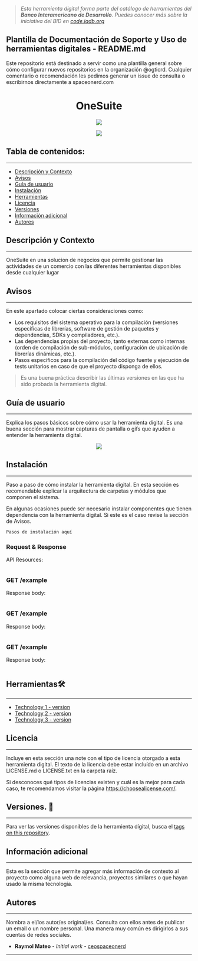 > *Esta herramienta digital forma parte del catálogo de herramientas del **Banco Interamericano de Desarrollo**. Puedes conocer más sobre la iniciativa del BID en [code.iadb.org](https://code.iadb.org)*

## Plantilla de Documentación de Soporte y Uso de herramientas digitales - README.md
Este repositorio está destinado a servir como una plantilla general sobre cómo configurar nuevos repositorios en la organización @ogticrd. 
Cualquier comentario o recomendación les pedimos generar un issue de consulta o escribirnos directamente a spaceonerd.com


<h1 align="center"> OneSuite</h1>
<p align="center"><img src="https://spaceonerd.com/assets/img/logo.png"></p>
<p align="center"><img src="https://miro.medium.com/v2/resize:fit:1400/format:webp/1*94Z17dA4rkLL5pOon2ZbCw.jpeg"/></p> 

## Tabla de contenidos:
---
- [Descripción y Contexto](#descripción-y-contexto)
- [Avisos](#avisos)
- [Guía de usuario](#guía-de-usuario)
- [Instalación](#instalación)
- [Herramientas](#herramientas🛠️)
- [Licencia](#licencia)
- [Versiones](#versiones-📌)
- [Información adicional](#información-adicional)
- [Autores](#autores)


## Descripción y Contexto
---
OneSuite en una solucion de negocios que permite gestionar las actividades de un comercio con las diferentes herramientas disponibles desde cualquier lugar

## Avisos
---
En este apartado colocar ciertas consideraciones como:
- Los requisitos del sistema operativo para la compilación (versiones específicas de librerías, software de gestión de paquetes y dependencias, SDKs y compiladores, etc.).
- Las dependencias propias del proyecto, tanto externas como internas (orden de compilación de sub-módulos, configuración de ubicación de librerías dinámicas, etc.).
- Pasos específicos para la compilación del código fuente y ejecución de tests unitarios en caso de que el proyecto disponga de ellos.

>Es una buena práctica describir las últimas versiones en las que ha sido probada la herramienta digital.

## Guía de usuario
---
Explica los pasos básicos sobre cómo usar la herramienta digital. Es una buena sección para mostrar capturas de pantalla o gifs que ayuden a entender la herramienta digital.
<p align="center"><img src="https://img.freepik.com/vector-gratis/libro-guia-usuario-iconos-manual-o-instrucciones-libro-espiral-herramientas_274258-35.jpg"/></p> 


## Instalación
---
Paso a paso de cómo instalar la herramienta digital. En esta sección es recomendable explicar la arquitectura de carpetas y módulos que componen el sistema.

En algunas ocasiones puede ser necesario instalar componentes que tienen dependencia con la herramienta digital. Si este es el caso revise la sección de Avisos.

```
Pasos de instalación aquí
```

### Request & Response
API Resources:
```

```
### GET /example
Response body:
```

```

### GET /example
Response body:
```

```

### GET /example
Response body:
```

```

## Herramientas🛠️
---
* [Technology 1 - version](url)
* [Technology 2 - version](url)
* [Technology 3 - version](url)

## Licencia
---
Incluye en esta sección una note con el tipo de licencia otorgado a esta herramienta digital. El texto de la licencia debe estar incluído en un archivo LICENSE.md o LICENSE.txt en la carpeta raíz.

Si desconoces qué tipos de licencias existen y cuál es la mejor para cada caso, te recomendamos visitar la página https://choosealicense.com/.

## Versiones. 📌
---
Para ver las versiones disponibles de la herramienta dígital, busca el [tags on this repository](https://github.com/opticrd/.....).

## Información adicional
---
Esta es la sección que permite agregar más información de contexto al proyecto como alguna web de relevancia, proyectos similares o que hayan usado la misma tecnología.

## Autores
---
Nombra a el/los autor/es original/es. Consulta con ellos antes de publicar un email o un nombre personal. Una manera muy común es dirigirlos a sus cuentas de redes sociales.

* **Raymol Mateo** - *Initial work* - [ceospaceonerd](https://github.com/ceospaceonerd)



---
